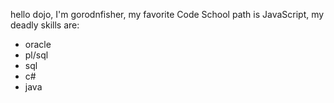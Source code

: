 hello dojo, I'm gorodnfisher,
my favorite Code School path is JavaScript,
my deadly skills are:
* oracle
* pl/sql
* sql
* c#
* java
